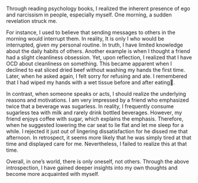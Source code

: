 Through reading psychology books, I realized the inherent presence of ego and narcissism in people, especially myself. One morning, a sudden revelation struck me.

For instance, I used to believe that sending messages to others in the morning would interrupt them. In reality, It is only I who would be interrupted, given my personal routine. In truth, I have limited knowledge about the daily habits of others. Another example is when I thought a friend had a slight cleanliness obsession. Yet, upon reflection, I realized that I have OCD about cleanliness on something. This became apparent when I declined to eat sliced dried beef without washing my hands the first time. Later, when he asked again, I felt sorry for refusing and ate. I remembered that I had wiped my hands with a wet tissue before and after eating🫣.

In contrast, when someone speaks or acts, I should realize the underlying reasons and motivations. I am very impressed by a friend who emphasized twice that a beverage was sugarless. In reality, I frequently consume sugarless tea with milk and rarely drink bottled beverages. However, my friend enjoys coffee with sugar, which explains the emphasis. Therefore, when he suggested lowering the car seat to lie flat and let me sleep for a while. I rejected it just out of lingering dissatisfaction for he dissed me that afternoon. In retrospect, it seems more likely that he was simply tired at that time and displayed care for me. Nevertheless, I failed to realize this at that time. 

Overall, in one’s world, there is only oneself, not others. Through the above introspection, I have gained deeper insights into my own thoughts and become more acquainted with myself.